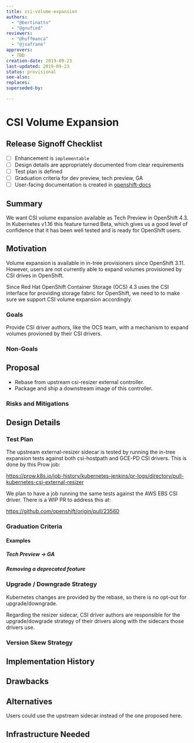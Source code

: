 ```yaml
---
title: csi-volume-expansion
authors:
  - "@bertinatto"
  - "@gnufied"
reviewers:
  - "@huffmanca"
  - "@jsafrane"
approvers:
  - TBD
creation-date: 2019-09-23
last-updated: 2019-09-23
status: provisional
see-also:
replaces:
superseded-by:

---
```


# CSI Volume Expansion

## Release Signoff Checklist

- [ ] Enhancement is `implementable`
- [ ] Design details are appropriately documented from clear requirements
- [ ] Test plan is defined
- [ ] Graduation criteria for dev preview, tech preview, GA
- [ ] User-facing documentation is created in [openshift-docs](https://github.com/openshift/openshift-docs/)

## Summary

We want CSI volume expansion available as Tech Preview in OpenShift 4.3. In
Kubernetes v1.16 this feature turned Beta, which gives us a good level of
confidence that it has been well tested and is ready for OpenShift users.

## Motivation

Volume expansion is available in in-tree provisioners since OpenShift 3.11. However,
users are not currently able to expand volumes provisioned by CSI drives in OpenShift.

Since Red Hat OpenShift Container Storage (OCS) 4.3 uses the CSI interface for providing storage
fabric for OpenShift, we need to to make sure we support CSI volume expansion accordingly.

### Goals

Provide CSI driver authors, like the OCS team, with a mechanism to expand volumes provioned
by their CSI drivers.

### Non-Goals

## Proposal

- Rebase from upstream csi-resizer external controller.
- Package and ship a downstream image of this controller.

### Risks and Mitigations

## Design Details

### Test Plan

The upstream external-resizer sidecar is tested by running the in-tree expansion
tests against both csi-hostpath and GCE-PD CSI drivers. This is done by this Prow job:

https://prow.k8s.io/job-history/kubernetes-jenkins/pr-logs/directory/pull-kubernetes-csi-external-resizer

We plan to have a job running the same tests against the AWS EBS CSI driver. There is a WIP PR to address this at:

https://github.com/openshift/origin/pull/23560

### Graduation Criteria

#### Examples

##### Tech Preview -> GA

##### Removing a deprecated feature

### Upgrade / Downgrade Strategy

Kubernetes changes are provided by the rebase, so there is no opt-out for upgrade/downgrade.

Regarding the resizer sidecar, CSI driver authors are responsible for the upgrade/dowgrade
strategy of their drivers along with the sidecars those drivers use.

### Version Skew Strategy

## Implementation History

## Drawbacks

## Alternatives

Users could use the upstream sidecar instead of the one proposed here.

## Infrastructure Needed
